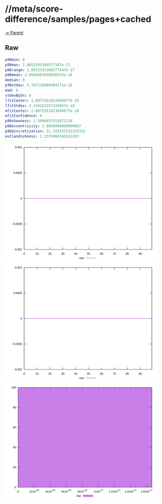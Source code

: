 
# //meta/score-difference/samples/pages+cached

[→ Parent](../..)


## Raw


```yaml
p90min: 0
p90max: 1.6653345369377347e-17
p90range: 1.6653345369377347e-17
p90mean: 2.8936663939698225e-18
median: 0
p90stdev: 5.767110488404171e-18
mad: 0
stdevBySn: 0
lfitCenter: 2.0075351013694677e-18
lfitStdev: 4.334262257326967e-18
mfitCenter: 2.0075351013694677e-18
mfitConfidence: 0
p90skewness: 1.5086837552672134
p90eccentricity: 1.0000000000000007
p90discretization: 31.333333333333332
outlandishness: 1.2379968346522283

```

![PLOT: raw-values](./raw/values.svg)![PLOT: raw-sorted](./raw/sorted.svg)![PLOT: raw-histogram](./raw/histogram.svg)